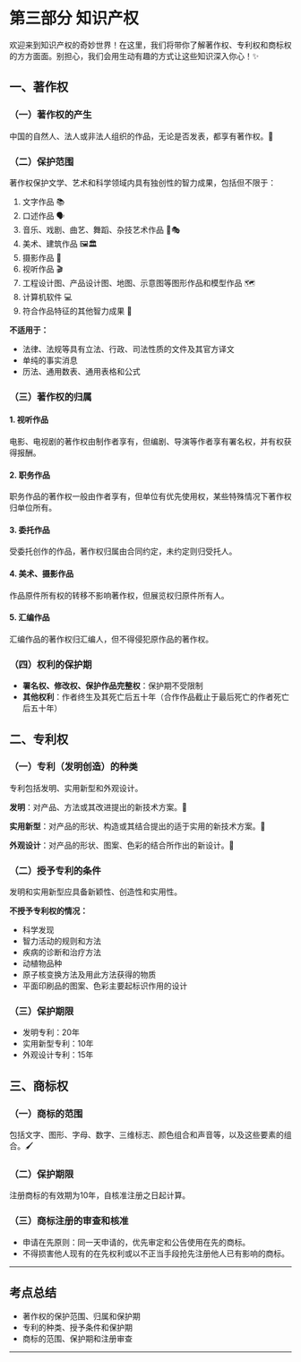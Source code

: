# 第三部分 知识产权

欢迎来到知识产权的奇妙世界！在这里，我们将带你了解著作权、专利权和商标权的方方面面。别担心，我们会用生动有趣的方式让这些知识深入你心！✨

## 一、著作权

### （一）著作权的产生
中国的自然人、法人或非法人组织的作品，无论是否发表，都享有著作权。🎨

### （二）保护范围
著作权保护文学、艺术和科学领域内具有独创性的智力成果，包括但不限于：

1. 文字作品 📚
2. 口述作品 🗣️
3. 音乐、戏剧、曲艺、舞蹈、杂技艺术作品 🎵🎭
4. 美术、建筑作品 🖼️🏛️
5. 摄影作品 📸
6. 视听作品 🎬
7. 工程设计图、产品设计图、地图、示意图等图形作品和模型作品 🗺️
8. 计算机软件 💻
9. 符合作品特征的其他智力成果 🌟

**不适用于：**
- 法律、法规等具有立法、行政、司法性质的文件及其官方译文
- 单纯的事实消息
- 历法、通用数表、通用表格和公式

### （三）著作权的归属

#### 1. 视听作品
电影、电视剧的著作权由制作者享有，但编剧、导演等作者享有署名权，并有权获得报酬。

#### 2. 职务作品
职务作品的著作权一般由作者享有，但单位有优先使用权，某些特殊情况下著作权归单位所有。

#### 3. 委托作品
受委托创作的作品，著作权归属由合同约定，未约定则归受托人。

#### 4. 美术、摄影作品
作品原件所有权的转移不影响著作权，但展览权归原件所有人。

#### 5. 汇编作品
汇编作品的著作权归汇编人，但不得侵犯原作品的著作权。

### （四）权利的保护期

- **署名权、修改权、保护作品完整权**：保护期不受限制
- **其他权利**：作者终生及其死亡后五十年（合作作品截止于最后死亡的作者死亡后五十年）

## 二、专利权

### （一）专利（发明创造）的种类
专利包括发明、实用新型和外观设计。

**发明**：对产品、方法或其改进提出的新技术方案。🔧

**实用新型**：对产品的形状、构造或其结合提出的适于实用的新技术方案。🔩

**外观设计**：对产品的形状、图案、色彩的结合所作出的新设计。🎨

### （二）授予专利的条件
发明和实用新型应具备新颖性、创造性和实用性。

**不授予专利权的情况：**
- 科学发现
- 智力活动的规则和方法
- 疾病的诊断和治疗方法
- 动植物品种
- 原子核变换方法及用此方法获得的物质
- 平面印刷品的图案、色彩主要起标识作用的设计

### （三）保护期限
- 发明专利：20年
- 实用新型专利：10年
- 外观设计专利：15年

## 三、商标权

### （一）商标的范围
包括文字、图形、字母、数字、三维标志、颜色组合和声音等，以及这些要素的组合。🖌️

### （二）保护期限
注册商标的有效期为10年，自核准注册之日起计算。

### （三）商标注册的审查和核准
- 申请在先原则：同一天申请的，优先审定和公告使用在先的商标。
- 不得损害他人现有的在先权利或以不正当手段抢先注册他人已有影响的商标。

---

## 考点总结

- 著作权的保护范围、归属和保护期
- 专利的种类、授予条件和保护期
- 商标的范围、保护期和注册审查

---

